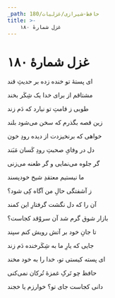 ```yaml
---
_path: حافظ-شیرازی/غزلیات/180
title: >-
    غزل شمارهٔ ۱۸۰
---
```

# غزل شمارهٔ ۱۸۰

<div class="b" id="bn1"><div class="m1"><p>ای پستهٔ تو خنده زده بر حدیثِ قند</p></div>
<div class="m2"><p>مشتاقم از برای خدا یک شِکَر بخند</p></div></div>
<div class="b" id="bn2"><div class="m1"><p>طوبی ز قامتِ تو نیارد که دَم زند</p></div>
<div class="m2"><p>زین قصه بگذرم که سخن می‌شود بلند</p></div></div>
<div class="b" id="bn3"><div class="m1"><p>خواهی که برنخیزدت از دیده رودِ خون</p></div>
<div class="m2"><p>دل در وفایِ صحبتِ رودِ کَسان مَبَند</p></div></div>
<div class="b" id="bn4"><div class="m1"><p>گر جلوه می‌نمایی و گر طعنه می‌زنی</p></div>
<div class="m2"><p>ما نیستیم معتقدِ شیخ خودپسند</p></div></div>
<div class="b" id="bn5"><div class="m1"><p>ز آشفتگی حالِ من آگاه کِی شود؟</p></div>
<div class="m2"><p>آن را که دل نگشت گرفتارِ این کمند</p></div></div>
<div class="b" id="bn6"><div class="m1"><p>بازار شوق گرم شد آن سروْقد کجاست؟</p></div>
<div class="m2"><p>تا جانِ خود بر آتش رویش کنم سپند</p></div></div>
<div class="b" id="bn7"><div class="m1"><p>جایی که یارِ ما به شِکَرخنده دَم زند</p></div>
<div class="m2"><p>ای پسته کیستی تو، خدا را به خود مخند</p></div></div>
<div class="b" id="bn8"><div class="m1"><p>حافظ چو تَرکِ غمزهٔ تُرکان نمی‌کنی</p></div>
<div class="m2"><p>دانی کجاست جای تو؟ خوارزم یا خجند</p></div></div>
